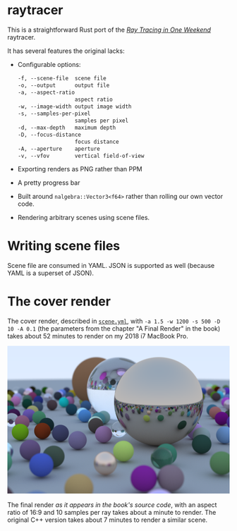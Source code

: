 # raytracer

This is a straightforward Rust port of the [_Ray Tracing in One Weekend_][rotw]
raytracer.

It has several features the original lacks:

- Configurable options:

  ```
  -f, --scene-file  scene file
  -o, --output      output file
  -a, --aspect-ratio
                    aspect ratio
  -w, --image-width output image width
  -s, --samples-per-pixel
                    samples per pixel
  -d, --max-depth   maximum depth
  -D, --focus-distance
                    focus distance
  -A, --aperture    aperture
  -v, --vfov        vertical field-of-view
  ```

- Exporting renders as PNG rather than PPM
- A pretty progress bar
- Built around `nalgebra::Vector3<f64>` rather than rolling our own vector code.
- Rendering arbitrary scenes using scene files.

# Writing scene files

Scene file are consumed in YAML. JSON is supported as well (because YAML is a
superset of JSON).

# The cover render

The cover render, described in [`scene.yml`][scene], with
`-a 1.5 -w 1200 -s 500 -D 10 -A 0.1` (the parameters from the chapter "A Final
Render" in the book) takes about 52 minutes to render on my 2018 i7 MacBook Pro.

![](./final/final.png)

The final render _as it appears in the book's source code_, with an aspect ratio
of 16:9 and 10 samples per ray takes about a minute to render. The original C++
version takes about 7 minutes to render a similar scene.

[rotw]: https://raytracing.github.io/books/RayTracingInOneWeekend.html
[scene]: ./scene.yml

